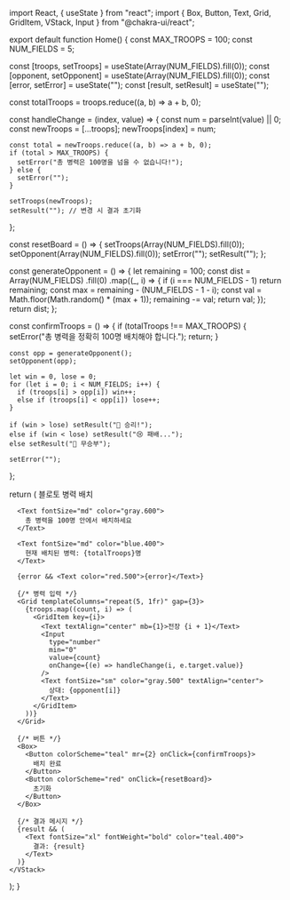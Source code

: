 import React, { useState } from "react";
import {
  Box,
  Button,
  Text,
  Grid,
  GridItem,
  VStack,
  Input
} from "@chakra-ui/react";

export default function Home() {
  const MAX_TROOPS = 100;
  const NUM_FIELDS = 5;

  const [troops, setTroops] = useState(Array(NUM_FIELDS).fill(0));
  const [opponent, setOpponent] = useState(Array(NUM_FIELDS).fill(0));
  const [error, setError] = useState("");
  const [result, setResult] = useState("");

  const totalTroops = troops.reduce((a, b) => a + b, 0);

  const handleChange = (index, value) => {
    const num = parseInt(value) || 0;
    const newTroops = [...troops];
    newTroops[index] = num;

    const total = newTroops.reduce((a, b) => a + b, 0);
    if (total > MAX_TROOPS) {
      setError("총 병력은 100명을 넘을 수 없습니다!");
    } else {
      setError("");
    }

    setTroops(newTroops);
    setResult(""); // 변경 시 결과 초기화
  };

  const resetBoard = () => {
    setTroops(Array(NUM_FIELDS).fill(0));
    setOpponent(Array(NUM_FIELDS).fill(0));
    setError("");
    setResult("");
  };

  const generateOpponent = () => {
    let remaining = 100;
    const dist = Array(NUM_FIELDS)
      .fill(0)
      .map((_, i) => {
        if (i === NUM_FIELDS - 1) return remaining;
        const max = remaining - (NUM_FIELDS - 1 - i);
        const val = Math.floor(Math.random() * (max + 1));
        remaining -= val;
        return val;
      });
    return dist;
  };

  const confirmTroops = () => {
    if (totalTroops !== MAX_TROOPS) {
      setError("총 병력을 정확히 100명 배치해야 합니다.");
      return;
    }

    const opp = generateOpponent();
    setOpponent(opp);

    let win = 0, lose = 0;
    for (let i = 0; i < NUM_FIELDS; i++) {
      if (troops[i] > opp[i]) win++;
      else if (troops[i] < opp[i]) lose++;
    }

    if (win > lose) setResult("🎉 승리!");
    else if (win < lose) setResult("😢 패배...");
    else setResult("🤝 무승부");

    setError("");
  };

  return (
    <VStack spacing={4} p={4}>
      <Text fontSize="2xl" fontWeight="bold">
        블로토 병력 배치
      </Text>

      <Text fontSize="md" color="gray.600">
        총 병력을 100명 안에서 배치하세요
      </Text>

      <Text fontSize="md" color="blue.400">
        현재 배치된 병력: {totalTroops}명
      </Text>

      {error && <Text color="red.500">{error}</Text>}

      {/* 병력 입력 */}
      <Grid templateColumns="repeat(5, 1fr)" gap={3}>
        {troops.map((count, i) => (
          <GridItem key={i}>
            <Text textAlign="center" mb={1}>전장 {i + 1}</Text>
            <Input
              type="number"
              min="0"
              value={count}
              onChange={(e) => handleChange(i, e.target.value)}
            />
            <Text fontSize="sm" color="gray.500" textAlign="center">
              상대: {opponent[i]}
            </Text>
          </GridItem>
        ))}
      </Grid>

      {/* 버튼 */}
      <Box>
        <Button colorScheme="teal" mr={2} onClick={confirmTroops}>
          배치 완료
        </Button>
        <Button colorScheme="red" onClick={resetBoard}>
          초기화
        </Button>
      </Box>

      {/* 결과 메시지 */}
      {result && (
        <Text fontSize="xl" fontWeight="bold" color="teal.400">
          결과: {result}
        </Text>
      )}
    </VStack>
  );
}
